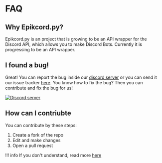 # FAQ

## Why Epikcord.py?
Epikcord.py is an project that is growing to be an API wrapper for the Discord API, which allows you to make Discord Bots. Currently it is progressing to be an API wrapper.
## I found a bug!

Great! You can report the bug inside our [discord server](https://discord.gg/eCeA4YbKEk) or you can send it our issue tracker [here](https://github.com/Jerrydotpy/EpikCordGuide/issues). You know how to fix the bug? Then you can contribute and fix the bug for us!

<a href="https://discord.gg/4R473R73kQ" target="_blank" rel="noopener noreferrer">
    <img src="https://img.shields.io/discord/937364424208039957?color=blue&label=Epikcord.py&logo=discord&style=for-the-badge" alt="Discord server">
</a>

## How can I contriubte

You can contribute by these steps:

1. Create a fork of the repo
2. Edit and make changes
3. Open a pull request 

!!! info
    If you don't understand, read more [here](https://docs.github.com/en/get-started/quickstart/contributing-to-projects)
